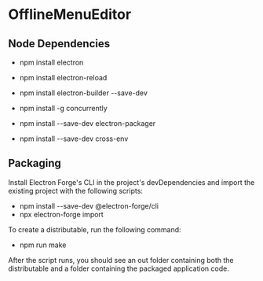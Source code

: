 # OfflineMenuEditor

## Node Dependencies

- npm install electron
- npm install electron-reload
- npm install electron-builder --save-dev
- npm install -g concurrently

- npm install --save-dev electron-packager
- npm install --save-dev cross-env

## Packaging
Install Electron Forge's CLI in the project's devDependencies and import the existing project with the following scripts:

- npm install --save-dev @electron-forge/cli
- npx electron-forge import

To create a distributable, run the following command:

- npm run make

After the script runs, you should see an out folder containing both the distributable and a folder containing the packaged application code.
